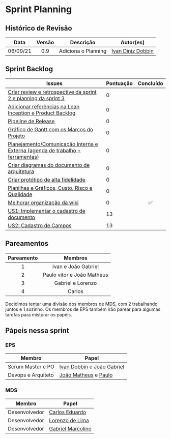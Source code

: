 # Sprint Planning 

## Histórico de Revisão
| Data | Versão | Descrição | Autor(es)|
|:----:|:------:|:---------:|:--------:|
| 06/09/21 | 0.9 | Adiciona o Planning | [Ivan Diniz Dobbin](https://github.com/darmsDD)|



## Sprint Backlog
Issues | Pontuação | Concluído
------------ | -------------- | :--------:
[Criar review e retrospective da sprint 2 e planning da sprint 3](https://github.com/fga-eps-mds/2021.1-pc-go1/issues/76) | 0 |
 [Adicionar referências na Lean Inception e Product Backlog ](https://github.com/fga-eps-mds/2021.1-pc-go1/issues/72)| 0 |
[Pipeline de Release](https://github.com/fga-eps-mds/2021.1-pc-go1/issues/73) | 0 |
[Gráfico de Gantt com os Marcos do Projeto ](https://github.com/fga-eps-mds/2021.1-pc-go1/issues/70) | 0 |
[Planejamento/Comunicação Interna e Externa (agenda de trabalho + ferramentas) ](https://github.com/fga-eps-mds/2021.1-pc-go1/issues/69) | 0 |
[Criar diagramas do documento de arquitetura](https://github.com/fga-eps-mds/2021.1-pc-go1/issues/68) | 0 |
[Criar protótipo de alta fidelidade](https://github.com/fga-eps-mds/2021.1-pc-go1/issues/67) | 0 |
[Planilhas e Gráficos, Custo, Risco e Qualidade](https://github.com/fga-eps-mds/2021.1-pc-go1/issues/71) | 0 |
[Melhorar organização da wiki](https://github.com/fga-eps-mds/2021.1-pc-go1/issues/74) | 0 |:white_check_mark:
[US1: Implementar o cadastro de documento](https://github.com/fga-eps-mds/2021.1-pc-go1/issues/16) | 13 | 
[US2: Cadastro de Campos](https://github.com/fga-eps-mds/2021.1-pc-go1/issues/16) | 13 |

 


## Pareamentos

| Pareamento | Membros
|:--------: | :-------:
| 1 | Ivan e João Gabriel
| 2 | Paulo vitor e João Matheus
| 3 | Gabriel e Lorenzo
| 4 | Carlos

Decidimos tentar uma divisão dos membros de MDS, com 2 trabalhando juntos e 1 sozinho. Os membros de EPS
também irão parear para algumas tarefas para misturar os papéis.


## Pápeis nessa sprint

### EPS
Membro| Papel
------------ | --------------
Scrum Master e PO | [Ivan Dobbin](https://github.com/darmsDD) e [João Gabriel](https://github.com/bielrossi15)
Devops e Arquiteto | [João Matheus](https://github.com/J-Matheus) e  [Paulo](https://github.com/PauloVitorRocha)


### MDS
Membro| Papel
------------ | --------------
Desenvolvedor | [Carlos Eduardo](https://github.com/CaduRoriz)
Desenvolvedor | [Lorenzo de Lima](https://github.com/lorenzo7377)
Desenvolvedor | [Gabriel Marcolino](https://github.com/GabrielMR360)
